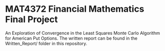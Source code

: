 # MAT4372 Financial Mathematics Final Project 

An Exploration of Convergence in the Least Squares Monte Carlo Algorithm for American Put Options.
The written report can be found in the Written_Report/ folder in this repository. 
 


